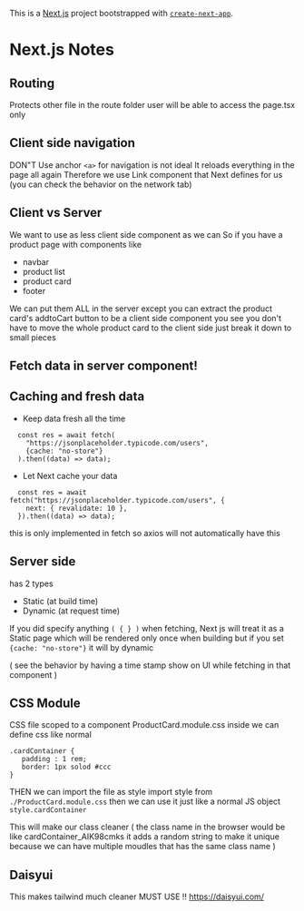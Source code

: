 This is a [Next.js](https://nextjs.org) project bootstrapped with [`create-next-app`](https://nextjs.org/docs/app/api-reference/cli/create-next-app).

# Next.js Notes

## Routing
Protects other file in the route folder user will be able to access the page.tsx only


## Client side navigation
DON"T Use anchor
`<a>` for navigation is not ideal
It reloads everything in the page all again
Therefore we use Link component that Next defines for us
(you can check the behavior on the network tab)


## Client vs Server
We want to use as less client side component as we can
So if you have a product page with components like 
- navbar 
- product list 
- product card 
- footer 

We can put them ALL in the server
except you can extract the product card's addtoCart button to be a client side component
you see you don't have to move the whole product card to the client side just break it down to small pieces

## Fetch data in server component!


## Caching and fresh data
 - Keep data fresh all the time
```
  const res = await fetch(
    "https://jsonplaceholder.typicode.com/users",
    {cache: "no-store"}
  ).then((data) => data);
  ```

- Let Next cache your data
```
  const res = await fetch("https://jsonplaceholder.typicode.com/users", {
    next: { revalidate: 10 },
  }).then((data) => data);
  ```
this is only implemented in fetch so axios will not automatically have this

## Server side
has 2 types
- Static  (at build time)
- Dynamic (at request time)

If you did specify anything `( { } )` when fetching, Next js will treat it as a Static page
which will be rendered only once when building
but if you set `{cache: "no-store"}`  it will by dynamic

( see the behavior by having a time stamp show on UI while fetching in that component )

## CSS Module 
CSS file scoped to a component
ProductCard.module.css
inside we can define css like normal
```
.cardContainer {
   padding : 1 rem;
   border: 1px solod #ccc
}
```
THEN we can import the file as style
import style from `./ProductCard.module.css`
then we can use it just like a normal JS object
```style.cardContainer```

This will make our class cleaner
(
the class name in the browser would be like   cardContainer_AIK98cmks 
it adds a random string to make it unique because we can have multiple moudles that has the same class name
)

## Daisyui
This makes tailwind much cleaner MUST USE !!
https://daisyui.com/
